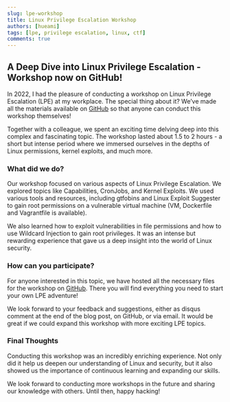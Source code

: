```yaml
---
slug: lpe-workshop
title: Linux Privilege Escalation Workshop
authors: [hueami]
tags: [lpe, privilege escalation, linux, ctf]
comments: true
---
```

## A Deep Dive into Linux Privilege Escalation - Workshop now on GitHub!
In 2022, I had the pleasure of conducting a workshop on Linux Privilege Escalation (LPE) at my workplace. The special thing about it? We’ve made all the materials available on [GitHub](https://github.com/hueami/lpe_workshop) so that anyone can conduct this workshop themselves!

Together with a colleague, we spent an exciting time delving deep into this complex and fascinating topic. The workshop lasted about 1.5 to 2 hours - a short but intense period where we immersed ourselves in the depths of Linux permissions, kernel exploits, and much more.

### What did we do?
Our workshop focused on various aspects of Linux Privilege Escalation. We explored topics like Capabilities, CronJobs, and Kernel Exploits. We used various tools and resources, including gtfobins and Linux Exploit Suggester to gain root permissions on a vulnerable virtual machine (VM, Dockerfile and Vagrantfile is available).

We also learned how to exploit vulnerabilities in file permissions and how to use Wildcard Injection to gain root privileges. It was an intense but rewarding experience that gave us a deep insight into the world of Linux security.

### How can you participate?
For anyone interested in this topic, we have hosted all the necessary files for the workshop on [GitHub](https://github.com/hueami/lpe_workshop). There you will find everything you need to start your own LPE adventure!

We look forward to your feedback and suggestions, either as disqus comment at the end of the blog post, on GitHub, or via email. It would be great if we could expand this workshop with more exciting LPE topics.

### Final Thoughts
Conducting this workshop was an incredibly enriching experience. Not only did it help us deepen our understanding of Linux and security, but it also showed us the importance of continuous learning and expanding our skills.

We look forward to conducting more workshops in the future and sharing our knowledge with others. Until then, happy hacking!